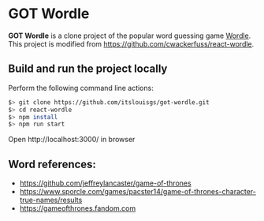 # GOT Wordle

**GOT Wordle** is a clone project of the popular word guessing game [Wordle](https://www.nytimes.com/games/wordle/index.html). This project is modified from https://github.com/cwackerfuss/react-wordle.

## Build and run the project locally

Perform the following command line actions:

```bash
$> git clone https://github.com/itslouisgs/got-wordle.git
$> cd react-wordle
$> npm install
$> npm run start
```

Open http://localhost:3000/ in browser

## Word references:

- https://github.com/jeffreylancaster/game-of-thrones
- https://www.sporcle.com/games/pacster14/game-of-thrones-character-true-names/results
- https://gameofthrones.fandom.com
